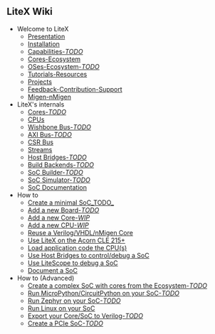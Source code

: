 ## LiteX Wiki

* Welcome to LiteX
  * [Presentation](Home)
  * [Installation](Installation)
  * [Capabilities-_TODO_](Capabilities)
  * [Cores-Ecosystem](Cores-Ecosystem)
  * [OSes-Ecosystem-_TODO_](OSes-Ecosystem)
  * [Tutorials-Resources](Tutorials-Resources)
  * [Projects](Projects)
  * [Feedback-Contribution-Support](Feedback-Contribution-Support)
  * [Migen-nMigen](Migen-nMigen)
* LiteX's internals
  * [Cores-_TODO_](Cores)
  * [CPUs](CPUs)
  * [Wishbone Bus-_TODO_](Wishbone-Bus)
  * [AXI Bus-_TODO_](AXI-Bus)
  * [CSR Bus](CSR-Bus)
  * [Streams](Streams)
  * [Host Bridges-_TODO_](Host-Bridges)
  * [Build Backends-_TODO_](Build-Backends)
  * [SoC Builder-_TODO_](SoC-builder)
  * [SoC Simulator-_TODO_](SoC-Simulator)
  * [SoC Documentation](SoC-Documentation)
* How to
  * [Create a minimal SoC_TODO_](Create-A-minimal-SoC)
  * [Add a new Board-_TODO_](Add-A-New-Board)
  * [Add a new Core-_WIP_](Add-A-New-Core)
  * [Add a new CPU-_WIP_](Add-A-New-CPU)
  * [Reuse a Verilog/VHDL/nMigen Core](Reuse-A-Verilog-VHDL-nMigen-Core)
  * [Use LiteX on the Acorn CLE 215+](Use-LiteX-on-the-Acorn-CLE-215)
  * [Load application code the CPU(s)](Load-Application-Code-To-CPU)
  * [Use Host Bridges to control/debug a SoC](Use-Host-Bridge-to-control-debug-a-SoC)
  * [Use LiteScope to debug a SoC](Use-LiteScope-To-Debug-A-SoC)
  * [Document a SoC](Document-a-SoC)
* How to (Advanced)
  * [Create a complex SoC with cores from the Ecosystem-_TODO_](Create-A-complex-SoC-With-Cores-From-The-Ecosystem)
  * [Run MicroPython/CircuitPython on your SoC-_TODO_](Run-MicroPython-CircuitPython-On-Your-SoC)
  * [Run Zephyr on your SoC-_TODO_](Run-Zephyr-On-Your-SoC)
  * [Run Linux on your SoC](Run-Linux-On-Your-SoC)
  * [Export your Core/SoC to Verilog-_TODO_](Export-Your-Core-SoC-To-Verilog)
  * [Create a PCIe SoC-_TODO_](Create-A-PCIe-SoC)